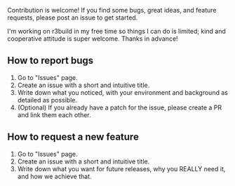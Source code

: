 Contribution is welcome! If you find some bugs, great ideas, and feature requests, please post an issue to get started.

I'm working on r3build in my free time so things I can do is limited; kind and cooperative attitude is super welcome. Thanks in advance!


How to report bugs
------------------

1. Go to "Issues" page.
2. Create an issue with a short and intuitive title.
3. Write down what you noticed, with your environment and background as detailed as possible.
4. (Optional) If you already have a patch for the issue, please create a PR and link them each other.


How to request a new feature
----------------------------

1. Go to "Issues" page.
2. Create an issue with a short and intuitive title.
3. Write down what you want for future releases, why you REALLY need it, and how we achieve that.

